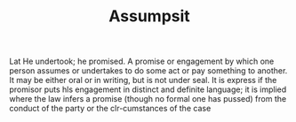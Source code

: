 ---
title: Assumpsit
letter: A
permalink: "/definitions/assumpsit.html"
body: Lat He undertook; he promised. A promise or engagement by which one person assumes
  or undertakes to do some act or pay something to another. It may be either oral
  or in writing, but is not under seal. It is express if the promisor puts hls engagement
  in distinct and definite language; it is implied where the law infers a promise
  (though no formal one has pussed) from the conduct of the party or the clr-cumstances
  of the case
published_at: '2018-07-07'
layout: post
---